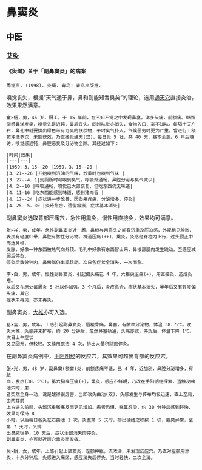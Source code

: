 # 鼻窦炎

## 中医

### [艾灸](../../acupoints/moxibustion/intro)

#### 《灸绳》关于「副鼻窦炎」的病案

```{seealso}
周楣声. (1998). 灸绳. 青岛: 青岛出版社.
```

嗅觉丧失，根据“天气通于鼻，鼻和则能知香臭矣”的理论，选用[通天穴](../../acupoints/膀胱经/通天)直接灸治，效果果然满意。 

```{admonition} 案例1
童×信，男，46 岁，厨工。于 15 年前，在不知不觉之中发现鼻塞，涕多头痛，前额痛。继而渐感鼻涕发臭，嗅觉先是迟钝，最后丧失。同时味觉亦消失，食物入口，毫不知味。每隔十天左右，鼻孔中就要排出绿色带有奇臭的块状物，平时臭气扑人，气候恶劣时更为严重。曾进行上颔窦冲洗多次，未能获效。乃直接灸通天(双)，每日灸 5 壮，共 40 天，基本全愈。6 年后随访，嗅觉感迟钝，鼻腔恶臭及分泌物全除。其经过如下：

|时间|效果|
|---|---|
|1959．3．15--20 |1959．3．15--20 |
|3．21--26 |开始嗅到汽油的气味，炒菜时也嗅到气味 |
|3．27--4．1|到厕所时可嗅到臭气，呼吸渐通畅，鼻腔分泌与臭气减少|
|4．2--10 |呼吸通畅，嗅觉已大部恢复，但吃东西仍无味道|
|4．11—16 |吃东西能感到味道，感到猪肉香 |
|4．17--24 |症状进一步改善，因灸疮疼痛，分泌增多、停灸|
|4．25--5．30 |灸疮愈合，遗留瘢痕，症状基本消失|
```

副鼻窦炎选取背部压痛穴，急性用熏灸，慢性用直接灸，效果均可满意。 

```{admonition} 案例2
张×祥，男，成年。急性副鼻窦炎近一周，鼻根与两眉头之间有沉重及压迫感，外观稍见肿胀，
表皮有轻度红晕，鼻腔有脓性分泌物。神道压痛(++)，熏灸，灸感经脊柱内上行，过头顶正中而达鼻根，
发胀，好像一种东西被热气向外顶。毛孔中好像有东西冒出来，鼻根部肌肉发生跳动。至感应减弱后停灸，
停灸后数分钟内，鼻根部仍出现跳动。次日各症状全消失，一次而愈。 
```

```{admonition} 案例3
李×白，男，成年。慢性副鼻窦炎，引起偏头痛已 4 年，六椎尖压痛(+)，用直接灸，造成灸疮。
以后又在原处每周灸 5 壮以作加强。3 个月后，灸疮愈合，症状基本消失，半年后又有轻度偏头痛，其它
症状未再见，亦未再灸。
```

副鼻窦炎，[大椎](../../acupoints/督脉/大椎)亦可入选。

```{admonition} 案例4
葛×富，男，成年。上感引起副鼻窦炎，眉棱骨痛，鼻塞，有脓血分泌物，体温 38．5℃。吹
灸大椎，灸感并未扩布。约 20 分钟后，忽然鼻塞顿通，头痛亦减，停灸后，体温下降 1℃。次日上午症状
又见回升，但较轻。又续用原法 4 次，排出大量积脓而停灸。
```

在副鼻窦炎病例中，[手阳明经](../../acupoints/大肠经/intro)的反应穴，其效果可超出背部的反应穴。

```{admonition} 案例5 
张×光，男，48 岁，副鼻窦(额窦)炎，前额疼痛不适，已 4 年，近加剧，鼻腔分泌增多，有脓
血，发热(38．5℃)。第六胸椎压痛(+)，熏灸，感应不鲜明，乃改在手阳明经探索，当触及曲池穴时，患
者突然全身一动，说是酸得很厉害，当即改灸曲池(双)，灸感发生与传布均极迅速，直上至肩，由两耳前
上方进入前额，头部沉重胀痛反而更见增加。患者恐惧，嘱其忍受，约 30 分钟后感到轻快，效果可保持 8
小时。以后每日各灸左右曲池 1 次，灸至第 5 天时，排出硬结之积脓 1 块，腥臭异常，至第 7 天时，又排
出臭脓很多，10 天后，症状全部消失而停灸。 
副鼻窦炎，亦可就近取穴熏灸而收效。 
```
```{admonition} 案例6
吴×娟，女，成年。上感引起上颔窦炎，左颧肿胀，流浓涕，未发现反应穴。乃直对左颧用熏
灸，十余分钟后，灸感进入痛区，感应消失后停灸。当时轻快，二次全消。
···
